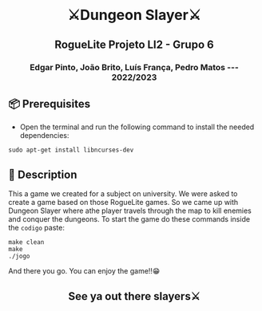 <h1 align="center"> 
  <br>
  <br>
  ⚔️<b>Dungeon Slayer</b>⚔️ 
</h1>
<h2 align="center"> RogueLite Projeto LI2 - Grupo 6 </h2>
<h3 align="center"> Edgar Pinto, João Brito, Luís França, Pedro Matos --- 2022/2023 </h3>


## 📦 Prerequisites
- Open the terminal and run the following command to install the needed dependencies:

```
sudo apt-get install libncurses-dev
```

## 🏹 Description
This a game we created for a subject on university. We were asked to create a game based on those RogueLite games. So we came up with Dungeon Slayer where athe player travels through the map to kill enemies and conquer the dungeons. To start the game do these commands inside the ``codigo`` paste:
```
make clean
make
./jogo
```
And there you go. You can enjoy the game!!😁
<h2 align="center"> See ya out there slayers⚔️ </h2>
